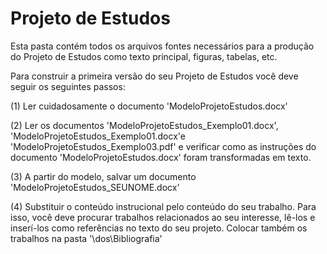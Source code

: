 # Projeto de Estudos

Esta pasta contém todos os arquivos fontes necessários para a produção do Projeto de Estudos como texto principal, figuras, tabelas, etc.

Para construir a primeira versão do seu Projeto de Estudos você deve seguir os seguintes passos:

(1) Ler cuidadosamente o documento 'ModeloProjetoEstudos.docx'

(2) Ler os documentos 'ModeloProjetoEstudos_Exemplo01.docx', 'ModeloProjetoEstudos_Exemplo01.docx'e 'ModeloProjetoEstudos_Exemplo03.pdf' e verificar como as instruções do documento 'ModeloProjetoEstudos.docx' foram transformadas em texto.

(3) A partir do modelo, salvar um documento 'ModeloProjetoEstudos_SEUNOME.docx'

(4) Substituir o conteúdo instrucional pelo conteúdo do seu trabalho. Para isso, você deve procurar trabalhos relacionados ao seu interesse, lê-los e inserí-los como referências no texto do seu projeto. Colocar também os trabalhos na pasta '\dos\Bibliografia'

